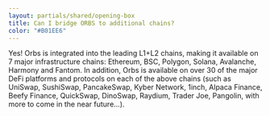 ```yaml
---
layout: partials/shared/opening-box
title: Can I bridge ORBS to additional chains?
color: "#B01EE6"
---
```


Yes! 
Orbs is integrated into the leading L1+L2 chains, making it available on 7 major infrastructure chains: Ethereum, BSC, Polygon, Solana, Avalanche, Harmony and Fantom. In addition, Orbs is available on over 30 of the major DeFi platforms and protocols on each of the above chains (such as UniSwap, SushiSwap, PancakeSwap, Kyber Network, 1inch, Alpaca Finance, Beefy Finance, QuickSwap, DinoSwap, Raydium, Trader Joe, Pangolin, with more to come in the near future...).
